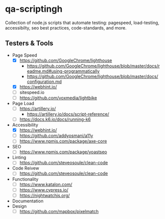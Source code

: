 # qa-scriptingh

Collection of node.js scripts that automate testing: pagespeed, load-testing, accessibilty, seo best practices, code-standards, and more.

## Testers & Tools

- Page Speed
	- [x] https://github.com/GoogleChrome/lighthouse
    	- https://github.com/GoogleChrome/lighthouse/blob/master/docs/readme.md#using-programmatically
    	- https://github.com/GoogleChrome/lighthouse/blob/master/docs/configuration.md
  	- [x] https://webhint.io/
  	- [ ] sitespeed.io
  	- [ ] https://github.com/voxmedia/lightbike
- Page Load
	- [ ] https://artillery.io/
    	- https://artillery.io/docs/script-reference/
  	- [ ] https://docs.k6.io/docs/running-k6
- Accessibility
    - [x] https://webhint.io/
    - [ ] https://github.com/addyosmani/a11y
    - [ ] https://www.npmjs.com/package/axe-core
- SEO
  - [ ] https://www.npmjs.com/package/yoastseo
- Linting
  - [ ] https://github.com/steveosoule/clean-code
- Code Reivew
  - [ ] https://github.com/steveosoule/clean-code
- Functionality
  - [ ] https://www.katalon.com/
  - [ ] https://www.cypress.io/
  - [ ] https://nightwatchjs.org/
- Documentation
- Design
  - [ ] https://github.com/mapbox/pixelmatch
